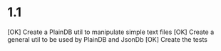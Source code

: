 
# 1.1
[OK] Create a PlainDB util to manipulate simple text files 
[OK] Create a general util to be used by PlainDB and JsonDb
[OK] Create the tests

